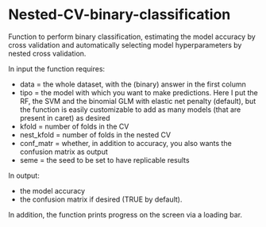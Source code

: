 # Nested-CV-binary-classification
Function to perform binary classification, estimating the model accuracy by cross validation and automatically selecting model hyperparameters by nested cross validation.

In input the function requires:
- data =  the whole dataset, with the (binary) answer in the first column
- tipo = the model with which you want to make predictions. Here I put the RF, the SVM and the binomial GLM with elastic net penalty (default), but the function is easily customizable to add as many models (that are present in caret) as desired
- kfold = number of folds in the CV
- nest_kfold = number of folds in the nested CV
- conf_matr = whether, in addition to accuracy, you also wants the confusion matrix as output
- seme = the seed to be set to have replicable results

In output:
- the model accuracy
- the confusion matrix if desired (TRUE by default).

In addition, the function prints progress on the screen via a loading bar.


